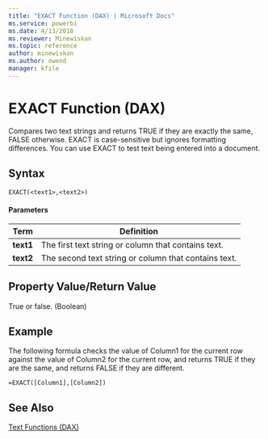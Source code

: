 ```yaml
---
title: "EXACT Function (DAX) | Microsoft Docs"
ms.service: powerbi
ms.date: 4/13/2018
ms.reviewer: Minewiskan
ms.topic: reference
author: minewiskan
ms.author: owend
manager: kfile
---
```

# EXACT Function (DAX)
Compares two text strings and returns TRUE if they are exactly the same, FALSE otherwise. EXACT is case-sensitive but ignores formatting differences. You can use EXACT to test text being entered into a document.  
  
## Syntax  
  
```  
EXACT(<text1>,<text2>)  
```  
  
#### Parameters  
  
|Term|Definition|  
|--------|--------------|  
|**text1**|The first text string or column that contains text.|  
|**text2**|The second text string or column that contains text.|  
  
## Property Value/Return Value  
True or false. (Boolean)  
  
## Example  
The following formula checks the value of Column1 for the current row against the value of Column2 for the current row, and returns TRUE if they are the same, and returns FALSE if they are different.  
  
```  
=EXACT([Column1],[Column2])  
```  
  
## See Also  
[Text Functions &#40;DAX&#41;](text-functions-dax.md)  
  
